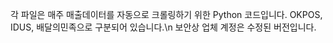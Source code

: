 각 파일은 매주 매출데이터를 자동으로 크롤링하기 위한 Python 코드입니다. OKPOS, IDUS, 배달의민족으로 구분되어 있습니다.\n
보안상 업체 계정은 수정된 버전입니다.
